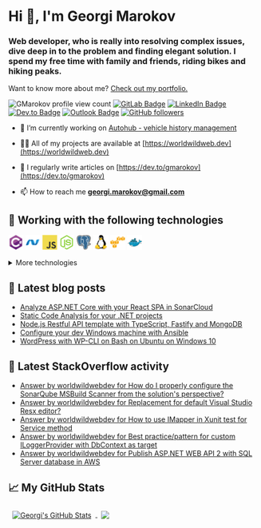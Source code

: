 
# Hi 👋, I'm Georgi Marokov
### Web developer, who is really into resolving complex issues, dive deep in to the problem and finding elegant solution. I spend my free time with family and friends, riding bikes and hiking peaks.

Want to know more about me? [Check out my portfolio.](https://worldwildweb.dev)

![GMarokov profile view count](https://komarev.com/ghpvc/?username=gmarokov&color=brightgreen)
[![GitLab Badge](https://img.shields.io/badge/GitLab-Profile-orange?logo=gitlab&style=flat)](https://gitlab.com/gmarokov)
[![LinkedIn Badge](https://img.shields.io/badge/LinkedIn-Profile-informational?style=flat&logo=linkedin&logoColor=white&color=0D76A8)](https://linkedin.com/in/georgi-marokov)
[![Dev.to Badge](https://img.shields.io/badge/Dev.to-Profile-blue?logo=dev.to&style=flat)](https://dev.to/gmarokov)
[![Outlook Badge](https://img.shields.io/badge/-georgi.marokov-c14438?style=flat&logo=microsoft-outlook&logoColor=white&link=mailto:georgi.marokov@gmail.com)](mailto:georgi.marokov@gmail.com)
[![GitHub followers](https://img.shields.io/github/followers/gmarokov?label=Follow&style=social)](https://github.com/gmarokov/?tab=follow) 
  
- 🔭 I’m currently working on [Autohub - vehicle history management](https://autohub.bg)  
  
- 👨‍💻 All of my projects are available at [https://worldwildweb.dev](https://worldwildweb.dev)  
  
- 📝 I regularly write articles on [https://dev.to/gmarokov](https://dev.to/gmarokov)  
  
- 📫 How to reach me **georgi.marokov@gmail.com** 

## 💼 Working with the following technologies</h3>
<p align="left">
    <img src="https://raw.githubusercontent.com/devicons/devicon/master/icons/csharp/csharp-original.svg" alt="csharp" width="30" height="30" /> 
    <img src="https://raw.githubusercontent.com/devicons/devicon/master/icons/dot-net/dot-net-original.svg" alt="dotnet" width="30" height="30" /> 
    <img src="https://raw.githubusercontent.com/devicons/devicon/master/icons/javascript/javascript-original.svg" alt="javascript" width="30" height="30" />
    <img src="https://raw.githubusercontent.com/devicons/devicon/master/icons/nodejs/nodejs-original.svg" alt="nodejs" width="30" height="30" /> 
    <img src="https://raw.githubusercontent.com/devicons/devicon/master/icons/postgresql/postgresql-original.svg" alt="postgresql" width="30" height="30" /> 
    <img src="https://raw.githubusercontent.com/devicons/devicon/master/icons/linux/linux-original.svg" alt="linux" width="30" height="30" /> 
    <img src="https://raw.githubusercontent.com/devicons/devicon/master/icons/amazonwebservices/amazonwebservices-original.svg" alt="aws" width="30" height="30" />
    <img src="https://raw.githubusercontent.com/devicons/devicon/master/icons/docker/docker-original.svg" alt="docker" width="30" height="30" /> 
    <details>
        <summary>More technologies</summary>
        <img src="https://raw.githubusercontent.com/devicons/devicon/master/icons/typescript/typescript-original.svg" alt="typescript" width="30" height="30" /> 
        <img src="https://raw.githubusercontent.com/devicons/devicon/master/icons/php/php-original.svg" alt="php" width="30" height="30" /> 
        <img src="https://raw.githubusercontent.com/devicons/devicon/master/icons/react/react-original.svg" alt="react" width="30" height="30" /> 
        <img src="https://raw.githubusercontent.com/devicons/devicon/master/icons/webpack/webpack-original.svg" alt="webpack" width="30" height="30" />
        <img src="https://raw.githubusercontent.com/devicons/devicon/master/icons/git/git-original.svg" alt="git" width="30" height="30" />
        <img src="https://raw.githubusercontent.com/devicons/devicon/master/icons/laravel/laravel-plain.svg" alt="laravel" width="30" height="30" /> 
        <img src="https://raw.githubusercontent.com/devicons/devicon/master/icons/mongodb/mongodb-original.svg" alt="mongodb" width="30" height="30" /> 
        <img src="https://raw.githubusercontent.com/devicons/devicon/master/icons/mysql/mysql-original.svg" alt="mysql" width="30" height="30" /> 
        <img src="https://raw.githubusercontent.com/devicons/devicon/master/icons/nginx/nginx-original.svg" alt="nginx" width="30" height="30" />
        <img src="https://raw.githubusercontent.com/devicons/devicon/master/icons/redis/redis-original.svg" alt="redis" width="30" height="30" />
        <img src="https://raw.githubusercontent.com/devicons/devicon/master/icons/wordpress/wordpress-original.svg" alt="wordpress" width="30" height="30" />                             <img src="https://raw.githubusercontent.com/devicons/devicon/master/icons/windows8/windows8-original.svg" alt="windows" width="30" height="30" />                                 <img src="https://raw.githubusercontent.com/devicons/devicon/master/icons/visualstudio/visualstudio-plain.svg" alt="visualstudio" width="30" height="30" />    
    </details>
</p>

## 📝 Latest blog posts
<!-- BLOG-POST-LIST:START -->
- [Analyze ASP.NET Core with your React SPA in SonarCloud](https://dev.to/gmarokov/analyze-asp-net-core-with-your-react-spa-in-sonarcloud-5goj)
- [Static Code Analysis for your .NET projects](https://dev.to/gmarokov/static-code-analysis-for-your-net-projects-3l0d)
- [Node.js Restful API template with TypeScript, Fastify and MongoDB](https://dev.to/gmarokov/node-js-restful-api-template-with-typescript-fastify-and-mongodb-4ceo)
- [Configure your dev Windows machine with Ansible](https://dev.to/gmarokov/configure-your-dev-windows-machine-with-ansible-41aj)
- [WordPress with WP-CLI on Bash on Ubuntu on Windows 10](https://dev.to/gmarokov/wordpress-with-wp-cli-on-bash-on-ubuntu-on-windows-10-4dpg)
<!-- BLOG-POST-LIST:END -->

## 📣 Latest StackOverflow activity
<!-- STACKOVERFLOW:START -->
- [Answer by worldwildwebdev for How do I properly configure the SonarQube MSBuild Scanner from the solution's perspective?](https://stackoverflow.com/questions/48121736/how-do-i-properly-configure-the-sonarqube-msbuild-scanner-from-the-solutions-pe/67186094#67186094)
- [Answer by worldwildwebdev for Replacement for default Visual Studio Resx editor?](https://stackoverflow.com/questions/2067635/replacement-for-default-visual-studio-resx-editor/64400047#64400047)
- [Answer by worldwildwebdev for How to use IMapper in Xunit test for Service method](https://stackoverflow.com/questions/63950084/how-to-use-imapper-in-xunit-test-for-service-method/63951931#63951931)
- [Answer by worldwildwebdev for Best practice/pattern for custom ILoggerProvider with DbContext as target](https://stackoverflow.com/questions/59956210/best-practice-pattern-for-custom-iloggerprovider-with-dbcontext-as-target/62835577#62835577)
- [Answer by worldwildwebdev for Publish ASP.NET WEB API 2 with SQL Server database in AWS](https://stackoverflow.com/questions/43583790/publish-asp-net-web-api-2-with-sql-server-database-in-aws/61032219#61032219)
<!-- STACKOVERFLOW:END -->

## 📈 My GitHub Stats

<a href="https://github.com/gmarokov">
  <img align="center" style="margin:0.5rem" src="https://github-readme-stats.vercel.app/api?username=gmarokov&show_icons=true&line_height=27&count_private=true&title_color=ffffff&text_color=c9cacc&icon_color=4AB097&bg_color=1A2B34" alt="Georgi's GitHub Stats" />
</a>
<a href="https://github.com/gmarokov">
  <img align="center" style="margin:0.5rem" src="https://github-readme-stats.vercel.app/api/top-langs/?username=gmarokov&hide=html,css&title_color=ffffff&text_color=c9cacc&icon_color=4AB197&bg_color=1A2B34" />
</a>

